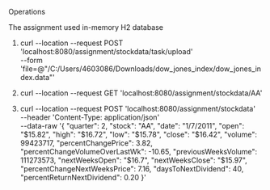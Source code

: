 Operations

The assignment used in-memory H2 database

1. curl --location --request POST 'localhost:8080/assignment/stockdata/task/upload' \
--form 'file=@"/C:/Users/4603086/Downloads/dow_jones_index/dow_jones_index.data"'

2. curl --location --request GET 'localhost:8080/assignment/stockdata/AA'

3. curl --location --request POST 'localhost:8080/assignment/stockdata' \
--header 'Content-Type: application/json' \
--data-raw '{
    "quarter": 2,
    "stock": "AA",
    "date": "1/7/2011",
    "open": "$15.82",
    "high": "$16.72",
    "low": "$15.78",
    "close": "$16.42",
    "volume": 99423717,
    "percentChangePrice": 3.82,
    "percentChangeVolumeOverLastWk": -10.65,
    "previousWeeksVolume": 111273573,
    "nextWeeksOpen": "$16.7",
    "nextWeeksClose": "$15.97",
    "percentChangeNextWeeksPrice": 7.16,
    "daysToNextDividend": 40,
    "percentReturnNextDividend": 0.20
}'